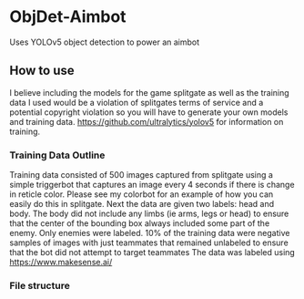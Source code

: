 # ObjDet-Aimbot
Uses YOLOv5 object detection to power an aimbot


## How to use
I believe including the models for the game splitgate as well as the training data I used would be a violation of splitgates terms of service and a potential copyright violation so you will have to generate your own models and training data. https://github.com/ultralytics/yolov5 for information on training.

### Training Data Outline
Training data consisted of 500 images captured from splitgate using a simple triggerbot that captures an image every 4 seconds if there is change in reticle color. Please see my colorbot for an example of how you can easily do this in splitgate. Next the data are given two labels: head and body. The body did not include any limbs (ie arms, legs or head) to ensure that the center of the bounding box always included some part of the enemy. Only enemies were labeled. 10% of the training data were  negative samples of images with just teammates that remained unlabeled to ensure that the bot did not attempt to target teammates  The data was labeled using https://www.makesense.ai/

### File structure

